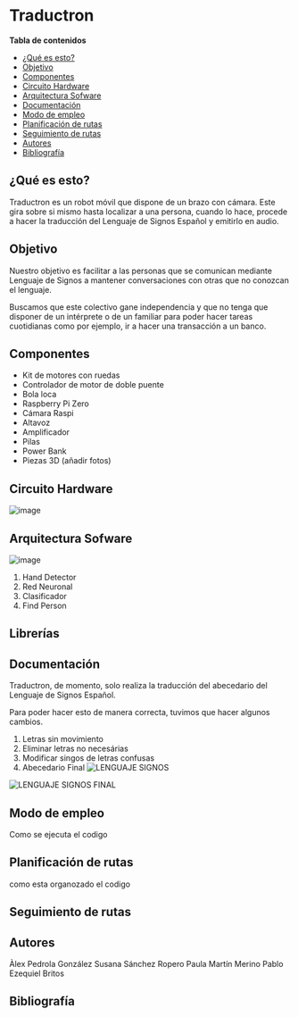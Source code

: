# Traductron

**Tabla de contenidos**
- [¿Qué es esto?](#id0)
- [Objetivo](#id8)
- [Componentes](#id1)
- [Circuito Hardware](#id9)
- [Arquitectura Sofware](#id10)
- [Documentación](#id2)
- [Modo de empleo](#id3)
- [Planificación de rutas](#id4)
- [Seguimiento de rutas](#id5)
- [Autores](#id6)
- [Bibliografía](#id7)


## ¿Qué es esto? <a name="id0"></a>
Traductron es un robot móvil que dispone de un brazo con cámara. Este gira sobre si mismo hasta localizar a una persona, cuando lo hace, procede a hacer la traducción del Lenguaje de Signos Español y emitirlo en audio. 

## Objetivo <a name="id8"></a>
Nuestro objetivo es facilitar a las personas que se comunican mediante Lenguaje de Signos a mantener conversaciones con otras que no conozcan el lenguaje.

Buscamos que este colectivo gane independencia y que no tenga que disponer de un intérprete o de un familiar para poder hacer tareas cuotidianas como por ejemplo, ir a hacer una transacción a un banco. 

## Componentes <a name="id1"></a>
- Kit de motores con ruedas
- Controlador de motor de doble puente
- Bola loca
- Raspberry Pi Zero
- Cámara Raspi
- Altavoz
- Amplificador
- Pilas
- Power Bank
- Piezas 3D (añadir fotos)

## Circuito Hardware <a name="id9"></a>
![image](https://user-images.githubusercontent.com/57665176/170557404-7f19dcb5-94d7-42ad-bd31-e38d4eb2d7c8.png)

## Arquitectura Sofware<a name="id10"></a>
![image](https://user-images.githubusercontent.com/104013393/170675185-498d200d-2c50-49bb-8465-f29e686f25ff.png)

1. Hand Detector
2. Red Neuronal
3. Clasificador 
4. Find Person

## Librerías <a name="id10"></a>

## Documentación <a name="id2"></a>
Traductron, de momento, solo realiza la traducción del abecedario del Lenguaje de Signos Español.

Para poder hacer esto de manera correcta, tuvimos que hacer algunos cambios.

1. Letras sin movimiento
2. Eliminar letras no necesárias
3. Modificar singos de letras confusas
4. Abecedario Final
![LENGUAJE SIGNOS](https://user-images.githubusercontent.com/57665176/170559218-840539d5-3058-4434-80e0-c771af3a1851.jpg)

![LENGUAJE SIGNOS FINAL](https://user-images.githubusercontent.com/57665176/170559192-c9fcc1f4-8eb7-46c4-975d-41c1d67e6dec.jpg)

## Modo de empleo <a name="id3"></a>
Como se ejecuta el codigo

## Planificación de rutas <a name="id4"></a>
como esta organozado el codigo

## Seguimiento de rutas <a name="id5"></a>

## Autores <a name="id6"></a>

Àlex Pedrola González
Susana Sánchez Ropero
Paula Martín Merino
Pablo Ezequiel Britos

## Bibliografía <a name="id7"></a>

